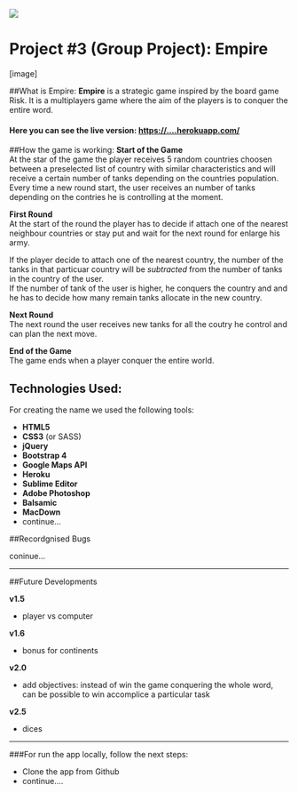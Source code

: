 ![](https://ga-dash.s3.amazonaws.com/production/assets/logo-9f88ae6c9c3871690e33280fcf557f33.png) 
# Project #3 (Group Project): Empire

[image]

##What is Empire:
**Empire** is a strategic game inspired by the board game Risk. It is a multiplayers game where the aim of the players is to conquer the entire word.

#### Here you can see the live version: <https://....herokuapp.com/>
##How the game is working:
**Start of the Game**  
At the star of the game the player receives 5 random countries choosen between a preselected list of country with similar characteristics and will receive a certain number of tanks depending on the countries population.
Every time a new round start, the user receives an number of tanks depending on the contries he is controlling at the moment.

**First Round**  
At the start of the round the player has to decide if attach one of the nearest neighbour countries or stay put and wait for the next round for enlarge his army.

If the player decide to attach one of the nearest country, the number of the tanks in that particuar country will be *subtracted* from the number of tanks in the country of the user.    
If the number of tank of the user is higher, he conquers the country and and he has to decide how many remain tanks allocate in the new country.

**Next Round**  
The next round the user receives new tanks for all the coutry he control and can plan the next move.

**End of the Game**  
The game ends when a player conquer the entire world.

## Technologies Used: 

For creating the name we used the following tools:

- **HTML5**
- **CSS3** (or SASS)
- **jQuery**
- **Bootstrap 4**
- **Google Maps API**
- **Heroku**
- **Sublime Editor**
- **Adobe Photoshop**
- **Balsamic**
- **MacDown**
- continue...

##Recordgnised Bugs

coninue...

---
##Future Developments

**v1.5**    
- player vs computer

**v1.6**  
- bonus for continents

**v2.0**    
- add objectives: instead of win the game conquering the whole word, can be possible to win accomplice a particular task

**v2.5**   
- dices

---
###For run the app locally, follow the next steps:

- Clone the app from Github
- continue....
